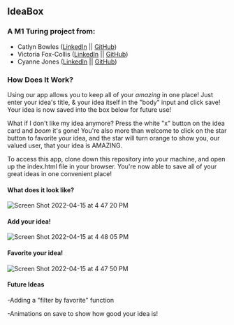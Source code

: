 ## IdeaBox

### A M1 Turing project from:

- Catlyn Bowles ([LinkedIn](https://www.linkedin.com/in/catlyn-bowles-a94aa61ab/) || [GitHub](https://github.com/catlynbowles))
- Victoria Fox-Collis ([LinkedIn](https://www.linkedin.com/in/victoria-fox-collis/) || [GitHub](https://github.com/VictoriaFC))
- Cyanne Jones ([LinkedIn](https://www.linkedin.com/in/cyanne-jones-3901bb236/) || [GitHub](https://github.com/Cyanne-Jones))

### How Does It Work?

Using our app allows you to keep all of your *amazing* in one place! Just enter your idea's title, & your idea itself in the "body" input and click save! Your idea is now saved into the box below for future use!

What if I don't like my idea anymore? Press the white "x" button on the idea card and *boom* it's gone! You're also more than welcome to click on the star button to favorite your idea, and the star will turn orange to show you, our valued user, that your idea is AMAZING.

To access this app, clone down this repository into your machine, and open up the index.html file in your browser. You're now able to save all of your great ideas in one convenient place!

#### What does it look like? 
![Screen Shot 2022-04-15 at 4 47 20 PM](https://user-images.githubusercontent.com/98280256/163651442-294d51ec-7ccd-4063-b35a-9d902a784e34.png)


#### Add your idea! 
![Screen Shot 2022-04-15 at 4 48 05 PM](https://user-images.githubusercontent.com/98280256/163651454-53e3cc85-e198-4dff-9af1-1e5da4033a99.png)


#### Favorite your idea!
![Screen Shot 2022-04-15 at 4 47 50 PM](https://user-images.githubusercontent.com/98280256/163651449-5e2c9b7b-549b-4918-851a-e90bf551b9d1.png)


#### Future Ideas
-Adding a "filter by favorite" function

-Animations on save to show how good your idea is!
